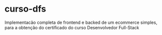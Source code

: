 # curso-dfs
Implementacão completa de frontend e backed de um ecommerce simples, para a obtenção do certificado do curso Desenvolvedor Full-Stack
